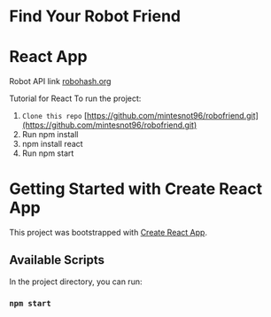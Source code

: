 # Find Your Robot Friend
# React App
Robot API link [robohash.org](https://robohash.org)

Tutorial for React To run the project:

1. `Clone this repo` [https://github.com/mintesnot96/robofriend.git](https://github.com/mintesnot96/robofriend.git)
2. Run npm install
3. npm install react
3. Run npm start


# Getting Started with Create React App

This project was bootstrapped with [Create React App](https://github.com/facebook/create-react-app).

## Available Scripts

In the project directory, you can run:

### `npm start`